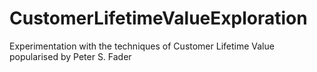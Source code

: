 # CustomerLifetimeValueExploration
Experimentation with the techniques of Customer Lifetime Value popularised by Peter S. Fader
